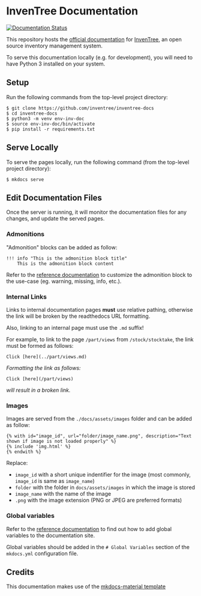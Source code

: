 # InvenTree Documentation

[![Documentation Status](https://readthedocs.org/projects/inventree/badge/?version=latest)](https://inventree.readthedocs.io/en/latest/?badge=latest)

This repository hosts the [official documentation](https://inventree.readthedocs.io/) for [InvenTree](https://github.com/inventree/inventree), an open source inventory management system. 

To serve this documentation locally (e.g. for development), you will need to have Python 3 installed on your system.

## Setup

Run the following commands from the top-level project directory:

```
$ git clone https://github.com/inventree/inventree-docs
$ cd inventree-docs
$ python3 -m venv env-inv-doc
$ source env-inv-doc/bin/activate
$ pip install -r requirements.txt
```

## Serve Locally

To serve the pages locally, run the following command (from the top-level project directory):

```
$ mkdocs serve
``` 

## Edit Documentation Files

Once the server is running, it will monitor the documentation files for any changes, and update the served pages.

### Admonitions

"Admonition" blocks can be added as follow:
```
!!! info "This is the admonition block title"
    This is the admonition block content
```

Refer to the [reference documentation](https://squidfunk.github.io/mkdocs-material/reference/admonitions/) to customize the admonition block to the use-case (eg. warning, missing, info, etc.).

### Internal Links

Links to internal documentation pages **must** use relative pathing, otherwise the link will be broken by the readthedocs URL formatting.

Also, linking to an internal page must use the `.md` suffix!

For example, to link to the page `/part/views` from `/stock/stocktake`, the link must be formed as follows:

```
Click [here](../part/views.md)
```

*Formatting the link as follows:*

```
Click [here](/part/views)
```

*will result in a broken link.*

### Images

Images are served from the `./docs/assets/images` folder and can be added as follow:
```
{% with id="image_id", url="folder/image_name.png", description="Text shown if image is not loaded properly" %}
{% include 'img.html' %}
{% endwith %}
```

Replace:
* `image_id` with a short unique indentifier for the image (most commonly, `image_id` is same as `image_name`)
* `folder` with the folder in `docs/assets/images` in which the image is stored
* `image_name` with the name of the image
* `.png` with the image extension (PNG or JPEG are preferred formats)

### Global variables

Refer to the [reference documentation](https://squidfunk.github.io/mkdocs-material/reference/variables/#using-custom-variables) to find out how to add global variables to the documentation site.

Global variables should be added in the `# Global Variables` section of the `mkdocs.yml` configuration file.

## Credits

This documentation makes use of the [mkdocs-material template](https://github.com/squidfunk/mkdocs-material)
